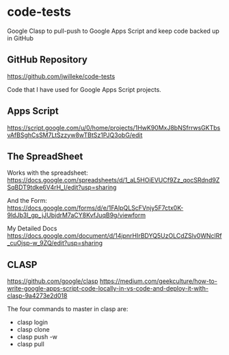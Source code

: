 # code-tests

Google Clasp to pull-push to Google Apps Script and keep code backed up in GitHub

## GitHub Repository

<https://github.com/jwilleke/code-tests>

Code that I have used for Google Apps Script projects.

## Apps Script

<https://script.google.com/u/0/home/projects/1HwK90MxJ8bNSfrrwsGKTbsvAfBSghCsSM7LtSzzyw8wTBtSz1PJQ3obG/edit>

## The SpreadSheet

Works with the spreadsheet: <https://docs.google.com/spreadsheets/d/1_aL5HOiEVUCf9Zz_qocSRdnd9ZSqBDT9tdke6V4rH_I/edit?usp=sharing>

And the Form: <https://docs.google.com/forms/d/e/1FAIpQLScFVnjy5F7ctx0K-9ldJb3I_gp_jJUbjdrM7aCY8KvfJuqB9g/viewform>

My Detailed Docs <https://docs.google.com/document/d/14jpnrHIrBDYQ5UzOLCdZSlv0WNclRf_cuOjsp-w_9ZQ/edit?usp=sharing>

## CLASP

<https://github.com/google/clasp>
<https://medium.com/geekculture/how-to-write-google-apps-script-code-locally-in-vs-code-and-deploy-it-with-clasp-9a4273e2d018>


The four commands to master in clasp are:

- clasp login
- clasp clone
- clasp push -w
- clasp pull

